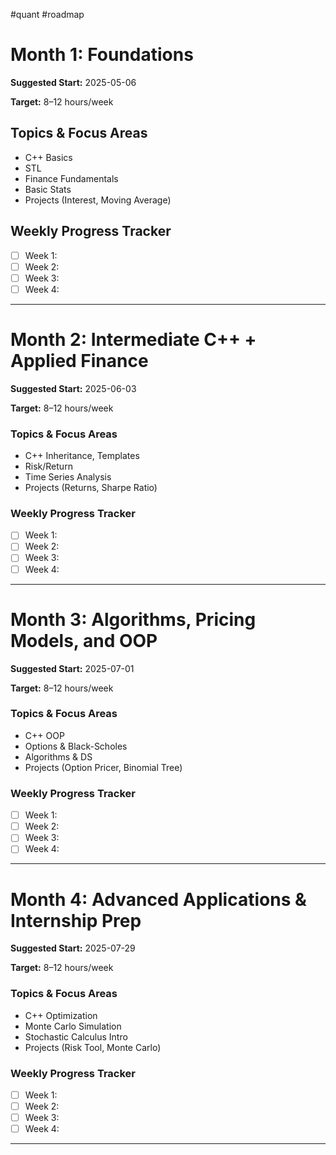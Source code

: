 #quant #roadmap
# Month 1: Foundations
**Suggested Start:** 2025-05-06

**Target:** 8–12 hours/week

## Topics & Focus Areas
- C++ Basics
- STL
- Finance Fundamentals
- Basic Stats
- Projects (Interest, Moving Average)

## Weekly Progress Tracker
- [ ] Week 1:
- [ ] Week 2:
- [ ] Week 3:
- [ ] Week 4:

---

# Month 2: Intermediate C++ + Applied Finance
**Suggested Start:** 2025-06-03

**Target:** 8–12 hours/week

### Topics & Focus Areas
- C++ Inheritance, Templates
- Risk/Return
- Time Series Analysis
- Projects (Returns, Sharpe Ratio)

### Weekly Progress Tracker
- [ ] Week 1:
- [ ] Week 2:
- [ ] Week 3:
- [ ] Week 4:

---

# Month 3: Algorithms, Pricing Models, and OOP
**Suggested Start:** 2025-07-01

**Target:** 8–12 hours/week

### Topics & Focus Areas
- C++ OOP
- Options & Black-Scholes
- Algorithms & DS
- Projects (Option Pricer, Binomial Tree)

### Weekly Progress Tracker
- [ ] Week 1:
- [ ] Week 2:
- [ ] Week 3:
- [ ] Week 4:

---

# Month 4: Advanced Applications & Internship Prep
**Suggested Start:** 2025-07-29

**Target:** 8–12 hours/week

### Topics & Focus Areas
- C++ Optimization
- Monte Carlo Simulation
- Stochastic Calculus Intro
- Projects (Risk Tool, Monte Carlo)

### Weekly Progress Tracker
- [ ] Week 1:
- [ ] Week 2:
- [ ] Week 3:
- [ ] Week 4:

---
